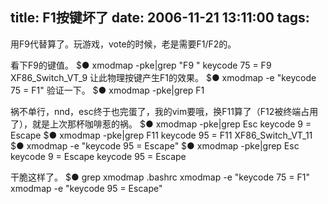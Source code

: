 title: F1按键坏了
date: 2006-11-21 13:11:00
tags:
---

用F9代替算了。玩游戏，vote的时候，老是需要F1/F2的。

看下F9的键值。
$●  xmodmap -pke|grep "F9 "
keycode  75 = F9 XF86_Switch_VT_9
让此物理按键产生F1的效果。
$●  xmodmap -e "keycode  75 = F1"
验证一下。
$●  xmodmap -pke|grep F1

祸不单行，nnd，esc终于也完蛋了，我的vim要哦，换F11算了（F12被终端占用了），就是上次那杯咖啡惹的祸。
$●  xmodmap -pke|grep Esc
keycode   9 = Escape
$●  xmodmap -pke|grep F11
keycode  95 = F11 XF86_Switch_VT_11
$●  xmodmap -e "keycode 95 = Escape"
$●  xmodmap -pke|grep Esc
keycode   9 = Escape
keycode  95 = Escape

干脆这样了。
$●  grep xmodmap .bashrc
xmodmap -e "keycode 75 = F1"
xmodmap -e "keycode 95 = Escape"